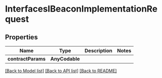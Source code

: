 # InterfacesIBeaconImplementationRequest

## Properties
Name | Type | Description | Notes
------------ | ------------- | ------------- | -------------
**contractParams** | **AnyCodable** |  | 

[[Back to Model list]](../README.md#documentation-for-models) [[Back to API list]](../README.md#documentation-for-api-endpoints) [[Back to README]](../README.md)


